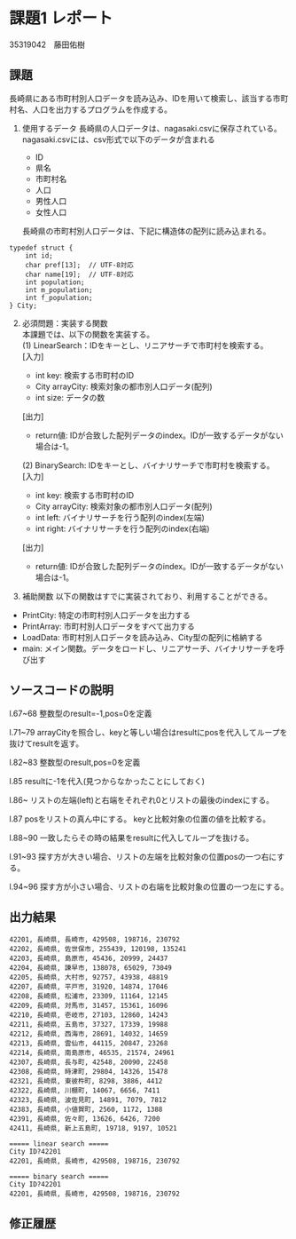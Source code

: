 # 課題1 レポート
35319042　藤田佑樹


## 課題
長崎県にある市町村別人口データを読み込み、IDを用いて検索し、該当する市町村名、人口を出力するプログラムを作成する。

1. 使用するデータ
長崎県の人口データは、nagasaki.csvに保存されている。
nagasaki.csvには、csv形式で以下のデータが含まれる
    - ID
    - 県名
    - 市町村名
    - 人口
    - 男性人口
    - 女性人口

    長崎県の市町村別人口データは、下記に構造体の配列に読み込まれる。

```C: 市町村別データ構造体
typedef struct {  
    int id;  
    char pref[13];  // UTF-8対応  
    char name[19];  // UTF-8対応  
    int population;  
    int m_population;  
    int f_population;  
} City;  
```



2. 必須問題：実装する関数  
本課題では、以下の関数を実装する。  
   (1) LinearSearch：IDをキーとし、リニアサーチで市町村を検索する。  
    [入力]
    - int key: 検索する市町村のID
    - City arrayCity: 検索対象の都市別人口データ(配列)
    - int size: データの数  

    [出力]  
    - return値: IDが合致した配列データのindex。IDが一致するデータがない場合は-1。

    (2) BinarySearch: IDをキーとし、バイナリサーチで市町村を検索する。  
    [入力]
    - int key: 検索する市町村のID
    - City arrayCity: 検索対象の都市別人口データ(配列)
    - int left: バイナリサーチを行う配列のindex(左端)
    - int right: バイナリサーチを行う配列のindex(右端)  

    [出力]  
    - return値: IDが合致した配列データのindex。IDが一致するデータがない場合は-1。


3. 補助関数
以下の関数はすでに実装されており、利用することができる。  
- PrintCity: 特定の市町村別人口データを出力する  
- PrintArray: 市町村別人口データをすべて出力する  
- LoadData: 市町村別人口データを読み込み、City型の配列に格納する  
- main: メイン関数。データをロードし、リニアサーチ、バイナリサーチを呼び出す  


## ソースコードの説明
l.67~68 整数型のresult=-1,pos=0を定義

l.71~79 arrayCityを照合し、keyと等しい場合はresultにposを代入してループを抜けてresultを返す。

l.82~83 整数型のresult,pos=0を定義

l.85 resultに-1を代入(見つからなかったことにしておく)

l.86~ リストの左端(left)と右端をそれぞれ0とリストの最後のindexにする。

l.87 posをリストの真ん中にする。
keyと比較対象の位置の値を比較する。

l.88~90 一致したらその時の結果をresultに代入してループを抜ける。

l.91~93 探す方が大きい場合、リストの左端を比較対象の位置posの一つ右にする。

l.94~96 探す方が小さい場合、リストの右端を比較対象の位置の一つ左にする。



## 出力結果

```
42201, 長崎県, 長崎市, 429508, 198716, 230792
42202, 長崎県, 佐世保市, 255439, 120198, 135241
42203, 長崎県, 島原市, 45436, 20999, 24437     
42204, 長崎県, 諫早市, 138078, 65029, 73049    
42205, 長崎県, 大村市, 92757, 43938, 48819     
42207, 長崎県, 平戸市, 31920, 14874, 17046     
42208, 長崎県, 松浦市, 23309, 11164, 12145     
42209, 長崎県, 対馬市, 31457, 15361, 16096     
42210, 長崎県, 壱岐市, 27103, 12860, 14243     
42211, 長崎県, 五島市, 37327, 17339, 19988     
42212, 長崎県, 西海市, 28691, 14032, 14659     
42213, 長崎県, 雲仙市, 44115, 20847, 23268
42214, 長崎県, 南島原市, 46535, 21574, 24961
42307, 長崎県, 長与町, 42548, 20090, 22458
42308, 長崎県, 時津町, 29804, 14326, 15478
42321, 長崎県, 東彼杵町, 8298, 3886, 4412
42322, 長崎県, 川棚町, 14067, 6656, 7411
42323, 長崎県, 波佐見町, 14891, 7079, 7812
42383, 長崎県, 小値賀町, 2560, 1172, 1388
42391, 長崎県, 佐々町, 13626, 6426, 7200
42411, 長崎県, 新上五島町, 19718, 9197, 10521

===== linear search =====
City ID?42201
42201, 長崎県, 長崎市, 429508, 198716, 230792

===== binary search =====
City ID?42201
42201, 長崎県, 長崎市, 429508, 198716, 230792
```

## 修正履歴

